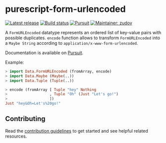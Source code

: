 # purescript-form-urlencoded

[![Latest release](http://img.shields.io/github/release/purescript-contrib/purescript-form-urlencoded.svg)](https://github.com/purescript-contrib/purescript-form-urlencoded/releases)
[![Build status](https://travis-ci.org/purescript-contrib/purescript-form-urlencoded.svg?branch=master)](https://travis-ci.org/purescript-contrib/purescript-form-urlencoded)
[![Pursuit](http://pursuit.purescript.org/packages/purescript-form-urlencoded/badge)](http://pursuit.purescript.org/packages/purescript-form-urlencoded/)
[![Maintainer: zudov](https://img.shields.io/badge/maintainer-zudov-lightgrey.svg)](https://github.com/zudov)

A `FormURLEncoded` datatype represents an ordered list of key-value pairs
with possible duplicates. `encode` function allows to transform `FormURLEncoded`
into a `Maybe String` according to `application/x-www-form-urlencoded`.

Documentation is available on [Pursuit][Pursuit].

[Pursuit]: https://pursuit.purescript.org/packages/purescript-form-urlencoded

Example:

```haskell
> import Data.FormURLEncoded (fromArray, encode)
> import Data.Maybe (Maybe(..))
> import Data.Tuple (Tuple(..))

> encode (fromArray [ Tuple "hey" Nothing
>                   , Tuple "Oh" (Just "Let's go!")
>                   ])
Just "hey&Oh=Let's%20go!"
```

## Contributing

Read the [contribution guidelines](https://github.com/purescript-contrib/purescript-form-urlencoded/blob/master/.github/contributing.md) to get started and see helpful related resources.
